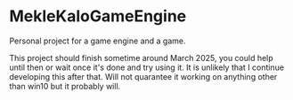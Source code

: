 # MekleKaloGameEngine
Personal project for a game engine and a game.

This project should finish sometime around March 2025, you could help until then or wait once it's done and try using it.
It is unlikely that I continue developing this after that.
Will not quarantee it working on anything other than win10 but it probably will.
